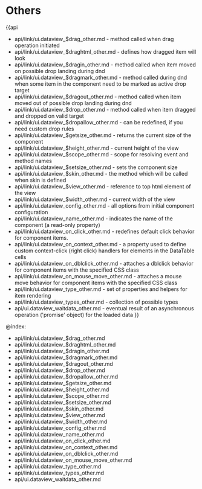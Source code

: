 Others
=======

{{api
- api/link/ui.dataview_$drag_other.md - method called when drag operation initiated
- api/link/ui.dataview_$draghtml_other.md - defines how dragged item will look
- api/link/ui.dataview_$dragin_other.md - method called when item moved on possible drop landing during dnd
- api/link/ui.dataview_$dragmark_other.md - method called during dnd when some item in the component need to be marked as active drop target
- api/link/ui.dataview_$dragout_other.md - method called when item moved out of possible drop landing during dnd
- api/link/ui.dataview_$drop_other.md - method called when item dragged and dropped on valid target
- api/link/ui.dataview_$dropallow_other.md - can be redefined, if you need custom drop rules
- api/link/ui.dataview_$getsize_other.md - returns the current size of the component
- api/link/ui.dataview_$height_other.md - current height of the view
- api/link/ui.dataview_$scope_other.md - scope for resolving event and method names
- api/link/ui.dataview_$setsize_other.md - sets the component size
- api/link/ui.dataview_$skin_other.md - the method which will be called when skin is defined
- api/link/ui.dataview_$view_other.md - reference to top html element of the view
- api/link/ui.dataview_$width_other.md - current width of the view
- api/link/ui.dataview_config_other.md - all options from initial component configuration
- api/link/ui.dataview_name_other.md - indicates the name of the component (a read-only property)
- api/link/ui.dataview_on_click_other.md - redefines default click behavior for component items.
- api/link/ui.dataview_on_context_other.md - a property used to define custom context-click (right click) handlers for elements in the DataTable cells<br>
- api/link/ui.dataview_on_dblclick_other.md - attaches a dblclick behavior for component items with the specified CSS class
- api/link/ui.dataview_on_mouse_move_other.md - attaches a mouse move behavior for component items with the specified CSS class
- api/link/ui.dataview_type_other.md - set of properties and helpers for item rendering
- api/link/ui.dataview_types_other.md - collection of possible types
- api/ui.dataview_waitdata_other.md - eventual result of an asynchronous operation ('promise' object) for the loaded data
}}

@index:
- api/link/ui.dataview_$drag_other.md
- api/link/ui.dataview_$draghtml_other.md
- api/link/ui.dataview_$dragin_other.md
- api/link/ui.dataview_$dragmark_other.md
- api/link/ui.dataview_$dragout_other.md
- api/link/ui.dataview_$drop_other.md
- api/link/ui.dataview_$dropallow_other.md
- api/link/ui.dataview_$getsize_other.md
- api/link/ui.dataview_$height_other.md
- api/link/ui.dataview_$scope_other.md
- api/link/ui.dataview_$setsize_other.md
- api/link/ui.dataview_$skin_other.md
- api/link/ui.dataview_$view_other.md
- api/link/ui.dataview_$width_other.md
- api/link/ui.dataview_config_other.md
- api/link/ui.dataview_name_other.md
- api/link/ui.dataview_on_click_other.md
- api/link/ui.dataview_on_context_other.md
- api/link/ui.dataview_on_dblclick_other.md
- api/link/ui.dataview_on_mouse_move_other.md
- api/link/ui.dataview_type_other.md
- api/link/ui.dataview_types_other.md
- api/ui.dataview_waitdata_other.md


